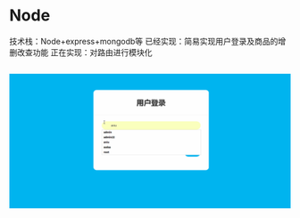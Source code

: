# Node
   技术栈：Node+express+mongodb等
   已经实现：简易实现用户登录及商品的增删改查功能
   正在实现：对路由进行模块化

##  ![image](https://github.com/childmoon/node/blob/master/lol6.gif)
